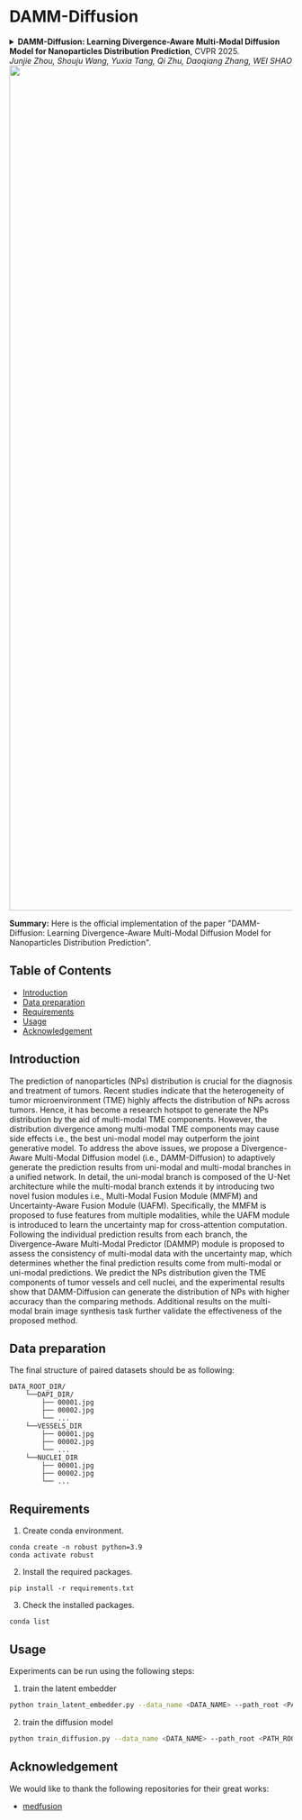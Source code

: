 # DAMM-Diffusion
<details>
<summary>
  <b>DAMM-Diffusion: Learning Divergence-Aware Multi-Modal Diffusion Model for Nanoparticles Distribution Prediction</b>, CVPR 2025.
  <!-- <a href="https://arxiv.org/abs/2306.08330" target="blank">[arxiv]</a>
  <a href="https://openaccess.thecvf.com/content/ICCV2023/papers/Xu_Multimodal_Optimal_Transport-based_Co-Attention_Transformer_with_Global_Structure_Consistency_for_ICCV_2023_paper.pdf" target="blank">[paper]</a> -->
  <br><em>Junjie Zhou, Shouju Wang, Yuxia Tang, Qi Zhu, Daoqiang Zhang, WEI SHAO</em></br>
</summary>
<!-- 
```bash
@InProceedings{Xu_2023_ICCV,
    author    = {Xu, Yingxue and Chen, Hao},
    title     = {Multimodal Optimal Transport-based Co-Attention Transformer with Global Structure Consistency for Survival Prediction},
    booktitle = {Proceedings of the IEEE/CVF International Conference on Computer Vision (ICCV)},
    month     = {October},
    year      = {2023},
    pages     = {21241-21251}
}
``` -->
</details>

<img src="assets/Figure_DAMMDiffusion.jpg" width="1500px" align="center" />

**Summary:** Here is the official implementation of the paper "DAMM-Diffusion: Learning Divergence-Aware Multi-Modal Diffusion Model for Nanoparticles Distribution Prediction".

## Table of Contents
- [Introduction](#introduction)
- [Data preparation](#data-preparation)
- [Requirements](#requirements)
- [Usage](#Usage)
- [Acknowledgement](#acknowledgement)

## Introduction

  The prediction of nanoparticles (NPs) distribution is crucial for the diagnosis and treatment of tumors. Recent studies indicate that the heterogeneity of tumor microenvironment (TME) highly affects the distribution of NPs across tumors. Hence, it has become a research hotspot to generate the NPs distribution by the aid of multi-modal TME components. However, the distribution divergence among multi-modal TME components may cause side effects i.e., the best uni-modal model may outperform the joint generative model. To address the above issues, we propose a Divergence-Aware Multi-Modal Diffusion model (i.e., DAMM-Diffusion) to adaptively generate the prediction results from uni-modal and multi-modal branches in a unified network. In detail, the uni-modal branch is composed of the U-Net architecture while the multi-modal branch extends it by introducing two novel fusion modules i.e., Multi-Modal Fusion Module (MMFM) and Uncertainty-Aware Fusion Module (UAFM). Specifically, the MMFM is proposed to fuse features from multiple modalities, while the UAFM module is introduced to learn the uncertainty map for cross-attention computation. Following the individual prediction results from each branch, the Divergence-Aware Multi-Modal Predictor (DAMMP) module is proposed to assess the consistency of multi-modal data with the uncertainty map, which determines whether the final prediction results come from  multi-modal or uni-modal predictions. We predict the NPs distribution given the TME components of tumor vessels and cell nuclei, and the experimental results show that DAMM-Diffusion can generate the distribution of NPs with higher accuracy than the comparing methods. Additional results on the multi-modal brain image synthesis task further validate the effectiveness of the proposed method.

## Data preparation 
The final structure of paired datasets should be as following:
```
DATA_ROOT_DIR/
    └──DAPI_DIR/
        ├── 00001.jpg
        ├── 00002.jpg
        └── ...
    └──VESSELS_DIR
        ├── 00001.jpg
        ├── 00002.jpg
        └── ...
    └──NUCLEI_DIR
        ├── 00001.jpg
        ├── 00002.jpg
        └── ...
```

## Requirements

1. Create conda environment.
```
conda create -n robust python=3.9
conda activate robust
```
2. Install the required packages.
```
pip install -r requirements.txt
```
3. Check the installed packages.
```
conda list
```

## Usage
Experiments can be run using the following steps:

1. train the latent embedder
```bash
python train_latent_embedder.py --data_name <DATA_NAME> --path_root <PATH_ROOT> --img_size <IMG_SIZE> --batchsize <BATCHSIZE> 
```

2. train the diffusion model
```bash
python train_diffusion.py --data_name <DATA_NAME> --path_root <PATH_ROOT> --img_size <IMG_SIZE> --batchsize <BATCHSIZE> --ckp_dapi <CKP_DAPI> --ckp_vessels <CKP_VESSELS> --ckp_nuclei <CKP_NUCLEI>
```

## Acknowledgement
We would like to thank the following repositories for their great works:
- [medfusion](https://github.com/mueller-franzes/medfusion)

<!-- ## License & Citation
This project is licensed under the Apache-2.0 License.

If you find this work useful, please cite our paper:
```
@inproceedings{zhang2023prototypical,
  title={Prototypical Information Bottlenecking and Disentangling for Multimodal Cancer Survival Prediction},
  author={Zhang, Yilan and Xu, Yingxue and Chen, Jianqi and Xie, Fengying and Chen, Hao},
  booktitle={The Twelfth International Conference on Learning Representations},
  year={2024}
}
``` -->